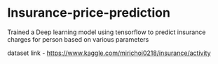 # Insurance-price-prediction

Trained a Deep learning model using tensorflow to predict insurance charges for person based on various parameters 

dataset link - https://www.kaggle.com/mirichoi0218/insurance/activity

